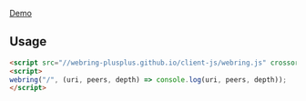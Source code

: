 [Demo](https://webring-plusplus.github.io/client-js)

## Usage

```html
<script src="//webring-plusplus.github.io/client-js/webring.js" crossorigin="anonymous"></script>
<script>
webring("/", (uri, peers, depth) => console.log(uri, peers, depth));
</script>
```
